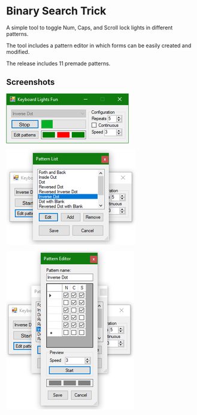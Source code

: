 # Binary Search Trick

A simple tool to toggle Num, Caps, and Scroll lock lights in different patterns.

The tool includes a pattern editor in which forms can be easily created and modified.

The release includes 11 premade patterns.

## Screenshots

![screenshot1](media/screenshot1.png)

![screenshot2](media/screenshot2.png)

![screenshot3](media/screenshot3.png)